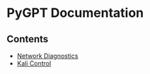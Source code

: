 # PyGPT Documentation

## Contents

- [Network Diagnostics](network_diagnostics.md)
- [Kali Control](kali_control.md)